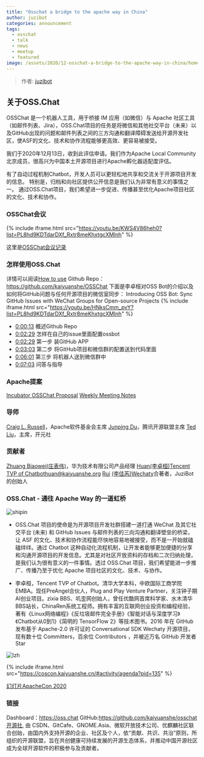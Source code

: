 ```yaml
---
title: "Osschat a bridge to the apache way in China"
author: juzibot
categories: announcement
tags:
  - osschat
  - talk
  - news
  - meetup
  - featured
image: /assets/2020/12-osschat-a-bridge-to-the-apache-way-in-china/homepage.webp
---
```


> 作者: [juzibot](https://github.com/juzibot/)

## 关于OSS.Chat

OSSChat 是一个机器人工具，用于桥接 IM 应用（如微信）与 Apache 社区工具（如邮件列表、Jira），OSS.Chat项目的任务是将微信和其他社交平台（未来）以及GitHub出现的问题和邮件列表之间的三方沟通和翻译障碍发送给开源开发社区，使ASF的文化、技术和协作流程能够更高效、更容易被接受。

我们于2020年12月13日，收到此评估申请。我们作为Apache Local Community北京成员，很高兴为中国本土开源项目进行Apache孵化器适配度评估。

有了自动过程机制Chatbot，开发人员可以更轻松地共享和交流关于开源项目开发的信息。
特别是，归档和向社区提供公开信息是我们认为非常有意义的事情之一。
通过OSS.Chat项目，我们希望进一步促进、传播甚至优化Apache项目社区的文化、技术和协作。

### OSSChat会议

{% include iframe.html src="https://youtu.be/KWS4V86heh0?list=PL8hd9KDTdarDXf_Rxtr8meKhxtgcXMInh" %}

这里是[OSSChat会议记录](https://shimo.im/docs/wGHydDxvWGjWKgDK)

### 怎样使用OSS.Chat

详情可以阅读[How to use](https://github.com/kaiyuanshe/osschat/blob/master/docs/pages/how-to-use.md)
Github Repo：<https://github.com/kaiyuanshe/OSSChat>
下面是李卓桓对OSS Bot的介绍以及如何将GitHub问题与任何开源项目的微信室同步：
Introducing OSS Bot: Sync GitHub Issues with WeChat Groups for Open-source Projects
{% include iframe.html src="https://youtu.be/HNksCmm_pvY?list=PL8hd9KDTdarDXf_Rxtr8meKhxtgcXMInh" %}

- [0:00:13](https://youtu.be/HNksCmm_pvY?list=PL8hd9KDTdarDXf_Rxtr8meKhxtgcXMInh&t=13) 概述Github Repo
- [0:02:29](https://youtu.be/HNksCmm_pvY?list=PL8hd9KDTdarDXf_Rxtr8meKhxtgcXMInh&t=149) 怎样在自己的issue里面配置ossbot
- [0:02:29](https://youtu.be/HNksCmm_pvY?list=PL8hd9KDTdarDXf_Rxtr8meKhxtgcXMInh&t=149) 第一步 装GitHub APP
- [0:03:03](https://youtu.be/HNksCmm_pvY?t=183) 第二步 将GitHub项目和微信群的配置送到代码里面
- [0:06:01](https://youtu.be/HNksCmm_pvY?list=PL8hd9KDTdarDXf_Rxtr8meKhxtgcXMInh&t=361) 第三步 将机器人送到微信群中
- [0:07:03](https://youtu.be/HNksCmm_pvY?list=PL8hd9KDTdarDXf_Rxtr8meKhxtgcXMInh&t=420) 问答与指导

### Apache提案

[Incubator OSSChat Proposal](https://cwiki.apache.org/confluence/display/INCUBATOR/OSSBotProposal)
[Weekly Meeting Notes](https://shimo.im/docs/wGHydDxvWGjWKgDK)

### 导师

[Craig L. Russell](https://github.com/clr-apache)，Apache软件基金会主席
[Junping Du](https://github.com/JunpingDu)，腾讯开源联盟主席
[Ted Liu](https://github.com/tedliu1)，主席，开元社

### 贡献者

[Zhuang Biaowei](https://github.com/zhuangbiaowei)[(庄表伟)](http://www.zhuangbiaowei.com/blog/)，华为技术有限公司产品经理
[Huan](https://github.com/huan)[(李卓桓)](http://linkedin.com/in/zixia)[Tencent TVP of Chatbot](https://cloud.tencent.com/tvp/138)[huan@kaiyuanshe.org](huan@kaiyuanshe.org)
[Rui](https://github.com/lijiarui)
[(李佳芮)](https://lijiarui.github.io/)[Wechaty](https://github.com/wechaty/wechaty)合著者，JuziBot的创始人

### OSS.Chat - 通往 Apache Way 的一道虹桥

![shipin](/assets/2020/12-osschat-a-bridge-to-the-apache-way-in-china/shipin.webp)

- OSS.Chat 项目的使命是为开源项目开发社群搭建一道打通 WeChat 及其它社交平台 (未来) 和 GitHub Issues 与邮件列表的三向沟通和翻译壁垒的桥梁，让 ASF 的文化、技术和协作流程能尽快地容易地被接受，而不是一开始就磕磕绊绊。通过 Chatbot 这种自动化流程机制，让开发者能够更加便捷的分享和沟通开源项目的开发信息。尤其是对社区开放资料的存档和二次归纳处理，是我们认为很有意义的一件事情。透过 OSS.Chat 项目，我们希望能进一步推广、传播乃至于优化 Apache 项目社区的文化、技术、与协作。

- 李卓桓，Tencent TVP of Chatbot。清华大学本科，中欧国际工商学院EMBA。现任PreAngel合伙人，Plug and Play Venture Partner，关注钟子期AI创业项目。zixia BBS、叽歪网创始人，曾任优酷网首席科学家、水木清华BBS站长，ChinaRen系统工程师。拥有丰富的互联网创业投资和编程经验，著有《Linux网络编程》《反垃圾邮件完全手册》《智能对话与深度学习》《Chatbot从0到1》《简明的 TensorFlow 2》等技术图书。2016 年在 GitHub 发布基于 Apache-2.0 许可证的 Conversational SDK Wechaty 开源项目，现有数十位 Committers，百余位 Contributors ，并被近万名 GitHub 开发者 Star

![lzh](/assets/2020/12-osschat-a-bridge-to-the-apache-way-in-china/lzh.webp)

{% include iframe.html src="https://coscon.kaiyuanshe.cn/#activity/agenda?pid=135" %}

[幻灯片ApacheCon 2020](https://docs.google.com/presentation/d/1ws1loxT0JVzNkZO_7G5Xx8T3mDvAmh8PCZ-sAs9rfqM/edit?usp=sharing)

### 链接

Dashboard：<https://oss.chat>
GitHub:<https://github.com/kaiyuanshe/osschat>
[开源社](https://kaiyuanshe.cn/), 由 CSDN、GitCafe、GNOME.Asia、微软开放技术公司、优麒麟社区联合创始，由国内外支持开源的企业、社区及个人，依“贡献、共识、共治”原则，所组织的开源联盟，旨在共创健康可持续发展的开源生态体系，并推动中国开源社区成为全球开源软件的积极参与及贡献者。

